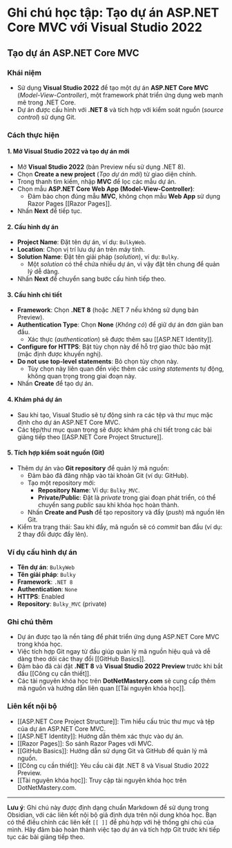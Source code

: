 # Ghi chú học tập: Tạo dự án ASP.NET Core MVC với Visual Studio 2022

## Tạo dự án ASP.NET Core MVC

### Khái niệm
- Sử dụng **Visual Studio 2022** để tạo một dự án **ASP.NET Core MVC** (*Model-View-Controller*), một framework phát triển ứng dụng web mạnh mẽ trong .NET Core.
- Dự án được cấu hình với **.NET 8** và tích hợp với kiểm soát nguồn (*source control*) sử dụng Git.

### Cách thực hiện

#### 1. Mở Visual Studio 2022 và tạo dự án mới
- Mở **Visual Studio 2022** (bản Preview nếu sử dụng .NET 8).
- Chọn **Create a new project** (*Tạo dự án mới*) từ giao diện chính.
- Trong thanh tìm kiếm, nhập **MVC** để lọc các mẫu dự án.
- Chọn mẫu **ASP.NET Core Web App (Model-View-Controller)**:
  - Đảm bảo chọn đúng mẫu **MVC**, không chọn mẫu **Web App** sử dụng Razor Pages [[Razor Pages]].
- Nhấn **Next** để tiếp tục.

#### 2. Cấu hình dự án
- **Project Name**: Đặt tên dự án, ví dụ: `BulkyWeb`.
- **Location**: Chọn vị trí lưu dự án trên máy tính.
- **Solution Name**: Đặt tên giải pháp (*solution*), ví dụ: `Bulky`.
  - Một *solution* có thể chứa nhiều dự án, vì vậy đặt tên chung để quản lý dễ dàng.
- Nhấn **Next** để chuyển sang bước cấu hình tiếp theo.

#### 3. Cấu hình chi tiết
- **Framework**: Chọn **.NET 8** (hoặc .NET 7 nếu không sử dụng bản Preview).
- **Authentication Type**: Chọn **None** (*Không có*) để giữ dự án đơn giản ban đầu.
  - Xác thực (*authentication*) sẽ được thêm sau [[ASP.NET Identity]].
- **Configure for HTTPS**: Bật tùy chọn này để hỗ trợ giao thức bảo mật (mặc định được khuyến nghị).
- **Do not use top-level statements**: Bỏ chọn tùy chọn này.
  - Tùy chọn này liên quan đến việc thêm các *using statements* tự động, không quan trọng trong giai đoạn này.
- Nhấn **Create** để tạo dự án.

#### 4. Khám phá dự án
- Sau khi tạo, Visual Studio sẽ tự động sinh ra các tệp và thư mục mặc định cho dự án ASP.NET Core MVC.
- Các tệp/thư mục quan trọng sẽ được khám phá chi tiết trong các bài giảng tiếp theo [[ASP.NET Core Project Structure]].

#### 5. Tích hợp kiểm soát nguồn (Git)
- Thêm dự án vào **Git repository** để quản lý mã nguồn:
  - Đảm bảo đã đăng nhập vào tài khoản Git (ví dụ: GitHub).
  - Tạo một repository mới:
    - **Repository Name**: Ví dụ: `Bulky_MVC`.
    - **Private/Public**: Đặt là *private* trong giai đoạn phát triển, có thể chuyển sang *public* sau khi khóa học hoàn thành.
  - Nhấn **Create and Push** để tạo repository và đẩy (*push*) mã nguồn lên Git.
- Kiểm tra trạng thái: Sau khi đẩy, mã nguồn sẽ có *commit* ban đầu (ví dụ: 2 thay đổi được đẩy lên).

### Ví dụ cấu hình dự án
- **Tên dự án**: `BulkyWeb`
- **Tên giải pháp**: `Bulky`
- **Framework**: `.NET 8`
- **Authentication**: `None`
- **HTTPS**: Enabled
- **Repository**: `Bulky_MVC` (private)

### Ghi chú thêm
- Dự án được tạo là nền tảng để phát triển ứng dụng ASP.NET Core MVC trong khóa học.
- Việc tích hợp Git ngay từ đầu giúp quản lý mã nguồn hiệu quả và dễ dàng theo dõi các thay đổi [[GitHub Basics]].
- Đảm bảo đã cài đặt **.NET 8** và **Visual Studio 2022 Preview** trước khi bắt đầu [[Công cụ cần thiết]].
- Các tài nguyên khóa học trên **DotNetMastery.com** sẽ cung cấp thêm mã nguồn và hướng dẫn liên quan [[Tài nguyên khóa học]].

### Liên kết nội bộ
- [[ASP.NET Core Project Structure]]: Tìm hiểu cấu trúc thư mục và tệp của dự án ASP.NET Core MVC.
- [[ASP.NET Identity]]: Hướng dẫn thêm xác thực vào dự án.
- [[Razor Pages]]: So sánh Razor Pages với MVC.
- [[GitHub Basics]]: Hướng dẫn sử dụng Git và GitHub để quản lý mã nguồn.
- [[Công cụ cần thiết]]: Yêu cầu cài đặt .NET 8 và Visual Studio 2022 Preview.
- [[Tài nguyên khóa học]]: Truy cập tài nguyên khóa học trên DotNetMastery.com.

---

**Lưu ý**: Ghi chú này được định dạng chuẩn Markdown để sử dụng trong Obsidian, với các liên kết nội bộ giả định dựa trên nội dung khóa học. Bạn có thể điều chỉnh các liên kết `[[ ]]` để phù hợp với hệ thống ghi chú của mình. Hãy đảm bảo hoàn thành việc tạo dự án và tích hợp Git trước khi tiếp tục các bài giảng tiếp theo.